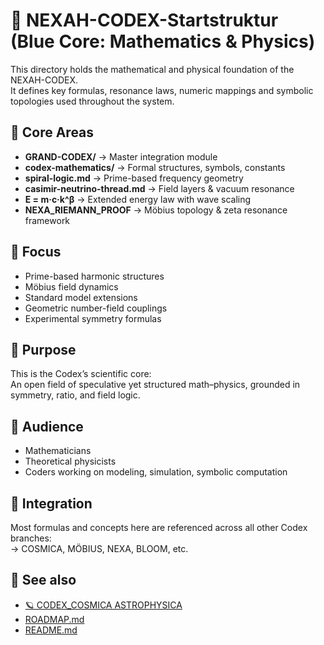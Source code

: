 # 🔵 NEXAH-CODEX-Startstruktur (Blue Core: Mathematics & Physics)

This directory holds the mathematical and physical foundation of the NEXAH-CODEX.  
It defines key formulas, resonance laws, numeric mappings and symbolic topologies used throughout the system.

## 📐 Core Areas

- **GRAND-CODEX/** → Master integration module  
- **codex-mathematics/** → Formal structures, symbols, constants  
- **spiral-logic.md** → Prime-based frequency geometry  
- **casimir-neutrino-thread.md** → Field layers & vacuum resonance  
- **E = m·c·k^β** → Extended energy law with wave scaling  
- **NEXA_RIEMANN_PROOF** → Möbius topology & zeta resonance framework

## 🎯 Focus

- Prime-based harmonic structures  
- Möbius field dynamics  
- Standard model extensions  
- Geometric number-field couplings  
- Experimental symmetry formulas

## 🔬 Purpose

This is the Codex’s scientific core:  
An open field of speculative yet structured math–physics, grounded in symmetry, ratio, and field logic.

## 🧠 Audience

- Mathematicians  
- Theoretical physicists  
- Coders working on modeling, simulation, symbolic computation

## 🧩 Integration

Most formulas and concepts here are referenced across all other Codex branches:  
→ COSMICA, MÖBIUS, NEXA, BLOOM, etc.

## 🔗 See also

- [🪐 CODEX_COSMICA ASTROPHYSICA](../🪐%20CODEX_COSMICA%20ASTROPHYSICA/)
- [ROADMAP.md](../roadmap.md)
- [README.md](../README.md)
